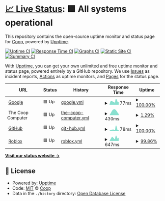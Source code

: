 # [📈 Live Status](https://CoopPlayzz.github.io/CoopWebsitesUptime): <!--live status--> **🟩 All systems operational**

This repository contains the open-source uptime monitor and status page for [Coop](coopos.github.io/CoopOS), powered by [Upptime](https://github.com/upptime/upptime).

[![Uptime CI](https://github.com/CoopPlayzz/CoopWebsitesUptime/workflows/Uptime%20CI/badge.svg)](https://github.com/CoopPlayzz/CoopWebsitesUptime/actions?query=workflow%3A%22Uptime+CI%22)
[![Response Time CI](https://github.com/CoopPlayzz/CoopWebsitesUptime/workflows/Response%20Time%20CI/badge.svg)](https://github.com/CoopPlayzz/CoopWebsitesUptime/actions?query=workflow%3A%22Response+Time+CI%22)
[![Graphs CI](https://github.com/CoopPlayzz/CoopWebsitesUptime/workflows/Graphs%20CI/badge.svg)](https://github.com/CoopPlayzz/CoopWebsitesUptime/actions?query=workflow%3A%22Graphs+CI%22)
[![Static Site CI](https://github.com/CoopPlayzz/CoopWebsitesUptime/workflows/Static%20Site%20CI/badge.svg)](https://github.com/CoopPlayzz/CoopWebsitesUptime/actions?query=workflow%3A%22Static+Site+CI%22)
[![Summary CI](https://github.com/CoopPlayzz/CoopWebsitesUptime/workflows/Summary%20CI/badge.svg)](https://github.com/CoopPlayzz/CoopWebsitesUptime/actions?query=workflow%3A%22Summary+CI%22)

With [Upptime](https://upptime.js.org), you can get your own unlimited and free uptime monitor and status page, powered entirely by a GitHub repository. We use [Issues](https://github.com/CoopPlayzz/CoopWebsitesUptime/issues) as incident reports, [Actions](https://github.com/CoopPlayzz/CoopWebsitesUptime/actions) as uptime monitors, and [Pages](https://CoopPlayzz.github.io/CoopWebsitesUptime) for the status page.

<!--start: status pages-->
<!-- This summary is generated by Upptime (https://github.com/upptime/upptime) -->
<!-- Do not edit this manually, your changes will be overwritten -->
<!-- prettier-ignore -->
| URL | Status | History | Response Time | Uptime |
| --- | ------ | ------- | ------------- | ------ |
| <img alt="" src="https://favicons.githubusercontent.com/www.google.com" height="13"> [Google](https://www.google.com) | 🟩 Up | [google.yml](https://github.com/CoopPlayzz/CoopWebsitesUptime/commits/HEAD/history/google.yml) | <details><summary><img alt="Response time graph" src="./graphs/google/response-time-week.png" height="20"> 77ms</summary><br><a href="https://CoopPlayzz.github.io/CoopWebsitesUptime/history/google"><img alt="Response time 80" src="https://img.shields.io/endpoint?url=https%3A%2F%2Fraw.githubusercontent.com%2FCoopPlayzz%2FCoopWebsitesUptime%2FHEAD%2Fapi%2Fgoogle%2Fresponse-time.json"></a><br><a href="https://CoopPlayzz.github.io/CoopWebsitesUptime/history/google"><img alt="24-hour response time 57" src="https://img.shields.io/endpoint?url=https%3A%2F%2Fraw.githubusercontent.com%2FCoopPlayzz%2FCoopWebsitesUptime%2FHEAD%2Fapi%2Fgoogle%2Fresponse-time-day.json"></a><br><a href="https://CoopPlayzz.github.io/CoopWebsitesUptime/history/google"><img alt="7-day response time 77" src="https://img.shields.io/endpoint?url=https%3A%2F%2Fraw.githubusercontent.com%2FCoopPlayzz%2FCoopWebsitesUptime%2FHEAD%2Fapi%2Fgoogle%2Fresponse-time-week.json"></a><br><a href="https://CoopPlayzz.github.io/CoopWebsitesUptime/history/google"><img alt="30-day response time 81" src="https://img.shields.io/endpoint?url=https%3A%2F%2Fraw.githubusercontent.com%2FCoopPlayzz%2FCoopWebsitesUptime%2FHEAD%2Fapi%2Fgoogle%2Fresponse-time-month.json"></a><br><a href="https://CoopPlayzz.github.io/CoopWebsitesUptime/history/google"><img alt="1-year response time 80" src="https://img.shields.io/endpoint?url=https%3A%2F%2Fraw.githubusercontent.com%2FCoopPlayzz%2FCoopWebsitesUptime%2FHEAD%2Fapi%2Fgoogle%2Fresponse-time-year.json"></a></details> | <details><summary><a href="https://CoopPlayzz.github.io/CoopWebsitesUptime/history/google">100.00%</a></summary><a href="https://CoopPlayzz.github.io/CoopWebsitesUptime/history/google"><img alt="All-time uptime 100.00%" src="https://img.shields.io/endpoint?url=https%3A%2F%2Fraw.githubusercontent.com%2FCoopPlayzz%2FCoopWebsitesUptime%2FHEAD%2Fapi%2Fgoogle%2Fuptime.json"></a><br><a href="https://CoopPlayzz.github.io/CoopWebsitesUptime/history/google"><img alt="24-hour uptime 100.00%" src="https://img.shields.io/endpoint?url=https%3A%2F%2Fraw.githubusercontent.com%2FCoopPlayzz%2FCoopWebsitesUptime%2FHEAD%2Fapi%2Fgoogle%2Fuptime-day.json"></a><br><a href="https://CoopPlayzz.github.io/CoopWebsitesUptime/history/google"><img alt="7-day uptime 100.00%" src="https://img.shields.io/endpoint?url=https%3A%2F%2Fraw.githubusercontent.com%2FCoopPlayzz%2FCoopWebsitesUptime%2FHEAD%2Fapi%2Fgoogle%2Fuptime-week.json"></a><br><a href="https://CoopPlayzz.github.io/CoopWebsitesUptime/history/google"><img alt="30-day uptime 100.00%" src="https://img.shields.io/endpoint?url=https%3A%2F%2Fraw.githubusercontent.com%2FCoopPlayzz%2FCoopWebsitesUptime%2FHEAD%2Fapi%2Fgoogle%2Fuptime-month.json"></a><br><a href="https://CoopPlayzz.github.io/CoopWebsitesUptime/history/google"><img alt="1-year uptime 100.00%" src="https://img.shields.io/endpoint?url=https%3A%2F%2Fraw.githubusercontent.com%2FCoopPlayzz%2FCoopWebsitesUptime%2FHEAD%2Fapi%2Fgoogle%2Fuptime-year.json"></a></details>
| <img alt="" src="https://favicons.githubusercontent.com/" height="13"> The Coop Computer | 🟩 Up | [the-coop-computer.yml](https://github.com/CoopPlayzz/CoopWebsitesUptime/commits/HEAD/history/the-coop-computer.yml) | <details><summary><img alt="Response time graph" src="./graphs/the-coop-computer/response-time-week.png" height="20"> 430ms</summary><br><a href="https://CoopPlayzz.github.io/CoopWebsitesUptime/history/the-coop-computer"><img alt="Response time 787" src="https://img.shields.io/endpoint?url=https%3A%2F%2Fraw.githubusercontent.com%2FCoopPlayzz%2FCoopWebsitesUptime%2FHEAD%2Fapi%2Fthe-coop-computer%2Fresponse-time.json"></a><br><a href="https://CoopPlayzz.github.io/CoopWebsitesUptime/history/the-coop-computer"><img alt="24-hour response time 260" src="https://img.shields.io/endpoint?url=https%3A%2F%2Fraw.githubusercontent.com%2FCoopPlayzz%2FCoopWebsitesUptime%2FHEAD%2Fapi%2Fthe-coop-computer%2Fresponse-time-day.json"></a><br><a href="https://CoopPlayzz.github.io/CoopWebsitesUptime/history/the-coop-computer"><img alt="7-day response time 430" src="https://img.shields.io/endpoint?url=https%3A%2F%2Fraw.githubusercontent.com%2FCoopPlayzz%2FCoopWebsitesUptime%2FHEAD%2Fapi%2Fthe-coop-computer%2Fresponse-time-week.json"></a><br><a href="https://CoopPlayzz.github.io/CoopWebsitesUptime/history/the-coop-computer"><img alt="30-day response time 557" src="https://img.shields.io/endpoint?url=https%3A%2F%2Fraw.githubusercontent.com%2FCoopPlayzz%2FCoopWebsitesUptime%2FHEAD%2Fapi%2Fthe-coop-computer%2Fresponse-time-month.json"></a><br><a href="https://CoopPlayzz.github.io/CoopWebsitesUptime/history/the-coop-computer"><img alt="1-year response time 787" src="https://img.shields.io/endpoint?url=https%3A%2F%2Fraw.githubusercontent.com%2FCoopPlayzz%2FCoopWebsitesUptime%2FHEAD%2Fapi%2Fthe-coop-computer%2Fresponse-time-year.json"></a></details> | <details><summary><a href="https://CoopPlayzz.github.io/CoopWebsitesUptime/history/the-coop-computer">1.29%</a></summary><a href="https://CoopPlayzz.github.io/CoopWebsitesUptime/history/the-coop-computer"><img alt="All-time uptime 10.58%" src="https://img.shields.io/endpoint?url=https%3A%2F%2Fraw.githubusercontent.com%2FCoopPlayzz%2FCoopWebsitesUptime%2FHEAD%2Fapi%2Fthe-coop-computer%2Fuptime.json"></a><br><a href="https://CoopPlayzz.github.io/CoopWebsitesUptime/history/the-coop-computer"><img alt="24-hour uptime 8.40%" src="https://img.shields.io/endpoint?url=https%3A%2F%2Fraw.githubusercontent.com%2FCoopPlayzz%2FCoopWebsitesUptime%2FHEAD%2Fapi%2Fthe-coop-computer%2Fuptime-day.json"></a><br><a href="https://CoopPlayzz.github.io/CoopWebsitesUptime/history/the-coop-computer"><img alt="7-day uptime 1.29%" src="https://img.shields.io/endpoint?url=https%3A%2F%2Fraw.githubusercontent.com%2FCoopPlayzz%2FCoopWebsitesUptime%2FHEAD%2Fapi%2Fthe-coop-computer%2Fuptime-week.json"></a><br><a href="https://CoopPlayzz.github.io/CoopWebsitesUptime/history/the-coop-computer"><img alt="30-day uptime 2.78%" src="https://img.shields.io/endpoint?url=https%3A%2F%2Fraw.githubusercontent.com%2FCoopPlayzz%2FCoopWebsitesUptime%2FHEAD%2Fapi%2Fthe-coop-computer%2Fuptime-month.json"></a><br><a href="https://CoopPlayzz.github.io/CoopWebsitesUptime/history/the-coop-computer"><img alt="1-year uptime 10.58%" src="https://img.shields.io/endpoint?url=https%3A%2F%2Fraw.githubusercontent.com%2FCoopPlayzz%2FCoopWebsitesUptime%2FHEAD%2Fapi%2Fthe-coop-computer%2Fuptime-year.json"></a></details>
| <img alt="" src="https://favicons.githubusercontent.com/github.com" height="13"> [GitHub](https://github.com/) | 🟩 Up | [git-hub.yml](https://github.com/CoopPlayzz/CoopWebsitesUptime/commits/HEAD/history/git-hub.yml) | <details><summary><img alt="Response time graph" src="./graphs/git-hub/response-time-week.png" height="20"> 78ms</summary><br><a href="https://CoopPlayzz.github.io/CoopWebsitesUptime/history/git-hub"><img alt="Response time 215" src="https://img.shields.io/endpoint?url=https%3A%2F%2Fraw.githubusercontent.com%2FCoopPlayzz%2FCoopWebsitesUptime%2FHEAD%2Fapi%2Fgit-hub%2Fresponse-time.json"></a><br><a href="https://CoopPlayzz.github.io/CoopWebsitesUptime/history/git-hub"><img alt="24-hour response time 38" src="https://img.shields.io/endpoint?url=https%3A%2F%2Fraw.githubusercontent.com%2FCoopPlayzz%2FCoopWebsitesUptime%2FHEAD%2Fapi%2Fgit-hub%2Fresponse-time-day.json"></a><br><a href="https://CoopPlayzz.github.io/CoopWebsitesUptime/history/git-hub"><img alt="7-day response time 78" src="https://img.shields.io/endpoint?url=https%3A%2F%2Fraw.githubusercontent.com%2FCoopPlayzz%2FCoopWebsitesUptime%2FHEAD%2Fapi%2Fgit-hub%2Fresponse-time-week.json"></a><br><a href="https://CoopPlayzz.github.io/CoopWebsitesUptime/history/git-hub"><img alt="30-day response time 188" src="https://img.shields.io/endpoint?url=https%3A%2F%2Fraw.githubusercontent.com%2FCoopPlayzz%2FCoopWebsitesUptime%2FHEAD%2Fapi%2Fgit-hub%2Fresponse-time-month.json"></a><br><a href="https://CoopPlayzz.github.io/CoopWebsitesUptime/history/git-hub"><img alt="1-year response time 215" src="https://img.shields.io/endpoint?url=https%3A%2F%2Fraw.githubusercontent.com%2FCoopPlayzz%2FCoopWebsitesUptime%2FHEAD%2Fapi%2Fgit-hub%2Fresponse-time-year.json"></a></details> | <details><summary><a href="https://CoopPlayzz.github.io/CoopWebsitesUptime/history/git-hub">100.00%</a></summary><a href="https://CoopPlayzz.github.io/CoopWebsitesUptime/history/git-hub"><img alt="All-time uptime 100.00%" src="https://img.shields.io/endpoint?url=https%3A%2F%2Fraw.githubusercontent.com%2FCoopPlayzz%2FCoopWebsitesUptime%2FHEAD%2Fapi%2Fgit-hub%2Fuptime.json"></a><br><a href="https://CoopPlayzz.github.io/CoopWebsitesUptime/history/git-hub"><img alt="24-hour uptime 100.00%" src="https://img.shields.io/endpoint?url=https%3A%2F%2Fraw.githubusercontent.com%2FCoopPlayzz%2FCoopWebsitesUptime%2FHEAD%2Fapi%2Fgit-hub%2Fuptime-day.json"></a><br><a href="https://CoopPlayzz.github.io/CoopWebsitesUptime/history/git-hub"><img alt="7-day uptime 100.00%" src="https://img.shields.io/endpoint?url=https%3A%2F%2Fraw.githubusercontent.com%2FCoopPlayzz%2FCoopWebsitesUptime%2FHEAD%2Fapi%2Fgit-hub%2Fuptime-week.json"></a><br><a href="https://CoopPlayzz.github.io/CoopWebsitesUptime/history/git-hub"><img alt="30-day uptime 100.00%" src="https://img.shields.io/endpoint?url=https%3A%2F%2Fraw.githubusercontent.com%2FCoopPlayzz%2FCoopWebsitesUptime%2FHEAD%2Fapi%2Fgit-hub%2Fuptime-month.json"></a><br><a href="https://CoopPlayzz.github.io/CoopWebsitesUptime/history/git-hub"><img alt="1-year uptime 100.00%" src="https://img.shields.io/endpoint?url=https%3A%2F%2Fraw.githubusercontent.com%2FCoopPlayzz%2FCoopWebsitesUptime%2FHEAD%2Fapi%2Fgit-hub%2Fuptime-year.json"></a></details>
| <img alt="" src="https://favicons.githubusercontent.com/www.roblox.com" height="13"> [Roblox](https://www.roblox.com/) | 🟩 Up | [roblox.yml](https://github.com/CoopPlayzz/CoopWebsitesUptime/commits/HEAD/history/roblox.yml) | <details><summary><img alt="Response time graph" src="./graphs/roblox/response-time-week.png" height="20"> 647ms</summary><br><a href="https://CoopPlayzz.github.io/CoopWebsitesUptime/history/roblox"><img alt="Response time 480" src="https://img.shields.io/endpoint?url=https%3A%2F%2Fraw.githubusercontent.com%2FCoopPlayzz%2FCoopWebsitesUptime%2FHEAD%2Fapi%2Froblox%2Fresponse-time.json"></a><br><a href="https://CoopPlayzz.github.io/CoopWebsitesUptime/history/roblox"><img alt="24-hour response time 1585" src="https://img.shields.io/endpoint?url=https%3A%2F%2Fraw.githubusercontent.com%2FCoopPlayzz%2FCoopWebsitesUptime%2FHEAD%2Fapi%2Froblox%2Fresponse-time-day.json"></a><br><a href="https://CoopPlayzz.github.io/CoopWebsitesUptime/history/roblox"><img alt="7-day response time 647" src="https://img.shields.io/endpoint?url=https%3A%2F%2Fraw.githubusercontent.com%2FCoopPlayzz%2FCoopWebsitesUptime%2FHEAD%2Fapi%2Froblox%2Fresponse-time-week.json"></a><br><a href="https://CoopPlayzz.github.io/CoopWebsitesUptime/history/roblox"><img alt="30-day response time 339" src="https://img.shields.io/endpoint?url=https%3A%2F%2Fraw.githubusercontent.com%2FCoopPlayzz%2FCoopWebsitesUptime%2FHEAD%2Fapi%2Froblox%2Fresponse-time-month.json"></a><br><a href="https://CoopPlayzz.github.io/CoopWebsitesUptime/history/roblox"><img alt="1-year response time 480" src="https://img.shields.io/endpoint?url=https%3A%2F%2Fraw.githubusercontent.com%2FCoopPlayzz%2FCoopWebsitesUptime%2FHEAD%2Fapi%2Froblox%2Fresponse-time-year.json"></a></details> | <details><summary><a href="https://CoopPlayzz.github.io/CoopWebsitesUptime/history/roblox">99.86%</a></summary><a href="https://CoopPlayzz.github.io/CoopWebsitesUptime/history/roblox"><img alt="All-time uptime 99.95%" src="https://img.shields.io/endpoint?url=https%3A%2F%2Fraw.githubusercontent.com%2FCoopPlayzz%2FCoopWebsitesUptime%2FHEAD%2Fapi%2Froblox%2Fuptime.json"></a><br><a href="https://CoopPlayzz.github.io/CoopWebsitesUptime/history/roblox"><img alt="24-hour uptime 99.01%" src="https://img.shields.io/endpoint?url=https%3A%2F%2Fraw.githubusercontent.com%2FCoopPlayzz%2FCoopWebsitesUptime%2FHEAD%2Fapi%2Froblox%2Fuptime-day.json"></a><br><a href="https://CoopPlayzz.github.io/CoopWebsitesUptime/history/roblox"><img alt="7-day uptime 99.86%" src="https://img.shields.io/endpoint?url=https%3A%2F%2Fraw.githubusercontent.com%2FCoopPlayzz%2FCoopWebsitesUptime%2FHEAD%2Fapi%2Froblox%2Fuptime-week.json"></a><br><a href="https://CoopPlayzz.github.io/CoopWebsitesUptime/history/roblox"><img alt="30-day uptime 99.97%" src="https://img.shields.io/endpoint?url=https%3A%2F%2Fraw.githubusercontent.com%2FCoopPlayzz%2FCoopWebsitesUptime%2FHEAD%2Fapi%2Froblox%2Fuptime-month.json"></a><br><a href="https://CoopPlayzz.github.io/CoopWebsitesUptime/history/roblox"><img alt="1-year uptime 99.95%" src="https://img.shields.io/endpoint?url=https%3A%2F%2Fraw.githubusercontent.com%2FCoopPlayzz%2FCoopWebsitesUptime%2FHEAD%2Fapi%2Froblox%2Fuptime-year.json"></a></details>

<!--end: status pages-->

[**Visit our status website →**](https://CoopPlayzz.github.io/CoopWebsitesUptime)

## 📄 License

- Powered by: [Upptime](https://github.com/upptime/upptime)
- Code: [MIT](./LICENSE) © [Coop](coopos.github.io/CoopOS)
- Data in the `./history` directory: [Open Database License](https://opendatacommons.org/licenses/odbl/1-0/)
